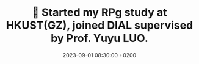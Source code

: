 ---
title: "🏫 Started my RPg study at HKUST(GZ), joined DIAL supervised by Prof. Yuyu LUO."
date: 2023-09-01 08:30:00 +0200
---